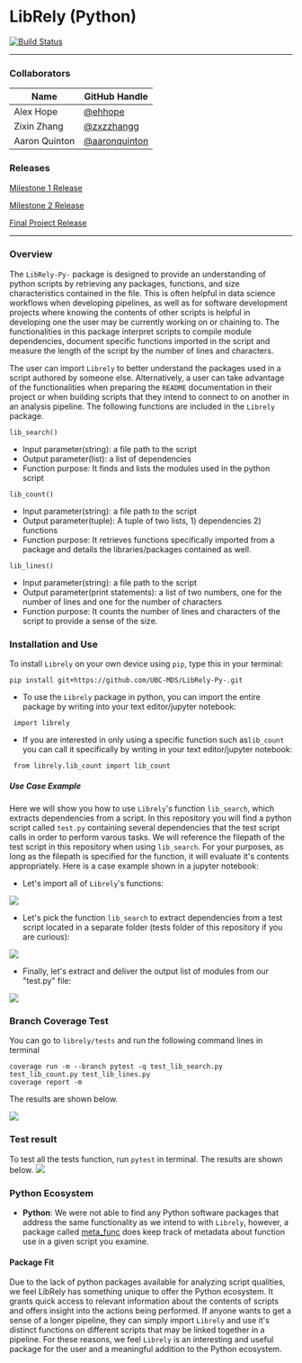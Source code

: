 # LibRely (Python)

[![Build Status](https://travis-ci.org/UBC-MDS/LibRely-Py-.svg?branch=master)](https://travis-ci.org/UBC-MDS/LibRely-Py-)
_____
### Collaborators
| Name | GitHub Handle |
| ---- | ------ |
| Alex Hope | [@ehhope ]( https://github.com/ehhope) |
| Zixin Zhang     | [@zxzzhangg](https://github.com/zxzzhangg) |
| Aaron Quinton     | [@aaronquinton](https://github.com/aaronquinton ) 

### Releases

[Milestone 1 Release](https://github.com/UBC-MDS/LibRely-Py-/releases/tag/V1.0)

[Milestone 2 Release](https://github.com/UBC-MDS/LibRely-Py-/tree/2.0)

[Final Project Release](https://github.com/UBC-MDS/LibRely-Py-/releases/tag/4.0)
___

### Overview
The `LibRely-Py-` package is designed to provide an understanding of python scripts by retrieving any packages, functions, and size characteristics contained in the file. This is often helpful in data science workflows when developing pipelines, as well as for software development projects where knowing the contents of other scripts is helpful in developing one the user may be currently working on or chaining to. The functionalities in this package interpret scripts to compile module dependencies, document specific functions imported in the script and measure the length of the script by the number of lines and characters.

The user can import `Librely` to better understand the packages used in a script authored by someone else. Alternatively, a user can take advantage of the functionalities when preparing the ```README``` documentation in their project or when building scripts that they intend to connect to on another in an analysis pipeline. The following functions are included in the `Librely` package.

`lib_search()`

- Input parameter(string): a file path to the script
- Output parameter(list): a list of dependencies
- Function purpose: It finds and lists the modules used in the python script

`lib_count()`

- Input parameter(string): a file path to the script
- Output parameter(tuple): A tuple of two lists, 1) dependencies 2) functions
- Function purpose: It retrieves functions specifically imported from a package and details the libraries/packages contained as well.

`lib_lines()`

 - Input parameter(string): a file path to the script
 - Output parameter(print statements): a list of two numbers, one for the number of lines and one for the number of characters
 - Function purpose: It counts the number of lines and characters of the script to provide a sense of the size.


### Installation and Use
To install ```Librely``` on your own device using ```pip```, type this in your terminal:

```pip install git+https://github.com/UBC-MDS/LibRely-Py-.git```


- To use the ```Librely``` package in python, you can import the entire package by writing into your text editor/jupyter notebook:

``` import librely```

- If you are interested in only using a specific function such as```lib_count``` you can call it specifically by writing in your text editor/jupyter notebook:

``` from librely.lib_count import lib_count```

##### Use Case Example

Here we will show you how to use ```Librely```'s function ```lib_search```, which extracts dependencies from a script. In this repository you will find a python script called ```test.py``` containing several dependencies that the test script calls in order to perform varous tasks. We will reference the filepath of the test script in this repository when using ```lib_search```. For your purposes, as long as the filepath is specified for the function, it will evaluate it's contents appropriately. Here is a case example shown in a jupyter notebook:

- Let's import all of ```Librely```'s functions:

![](./doc/import_librely.png)


- Let's pick the function ```lib_search``` to extract dependencies from a test script located in a separate folder (tests folder of this repository if you are curious):

![](./doc/lib_search.png)


- Finally, let's extract and deliver the output list of modules from our "test.py" file:


![](./doc/exp_output.png)



### Branch Coverage Test
You can go to `librely/tests` and run the following command lines in terminal
```
coverage run -m --branch pytest -q test_lib_search.py test_lib_count.py test_lib_lines.py
coverage report -m
```
The results are shown below.

![](./doc/coverage_result.png)

### Test result
To test all the tests function, run `pytest` in terminal. The results are shown below.
![](./doc/test_result.png)

### Python Ecosystem

- **Python**: We were not able to find any Python software packages that address the same functionality as we intend to with ```Librely```, however, a package called [meta_func](https://pypi.org/project/meta_func/) does keep track of metadata about function use in a given script you examine.

#### Package Fit
Due to the lack of python packages available for analyzing script qualities, we feel LibRely has something unique to offer the Python ecosystem. It grants quick access to relevant information about the contents of scripts and offers insight into the actions being performed. If anyone wants to get a sense of a longer pipeline, they can simply import ```Librely``` and use it's distinct functions on different scripts that may be linked together in a pipeline. For these reasons, we feel ```Librely``` is an interesting and useful package for the user and a meaningful addition to the Python ecosystem.
